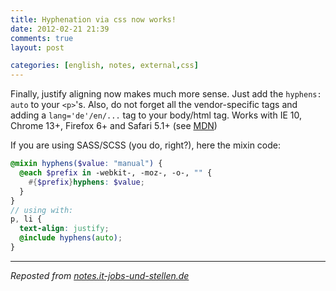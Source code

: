 ```yaml
---
title: Hyphenation via css now works!
date: 2012-02-21 21:39
comments: true
layout: post

categories: [english, notes, external,css]
---
```


Finally, justify aligning now makes much more sense.
Just add the ```hyphens: auto``` to your ```<p>```'s. Also, do not forget all the vendor-specific tags and adding a ```lang='de'/en/...``` tag to your body/html tag.
Works with IE 10, Chrome 13+, Firefox 6+ and Safari 5.1+ (see [MDN](https://developer.mozilla.org/en/CSS/hyphens))

If you are using SASS/SCSS (you do, right?), here the mixin code:

```scss
@mixin hyphens($value: "manual") {
  @each $prefix in -webkit-, -moz-, -o-, "" {
    #{$prefix}hyphens: $value;
  }
}
// using with:
p, li {
  text-align: justify;
  @include hyphens(auto);
}

```

---
<i>Reposted from <a href='http://notes.it-jobs-und-stellen.de/notes/44' rel='canonical'>notes.it-jobs-und-stellen.de</a></i>
